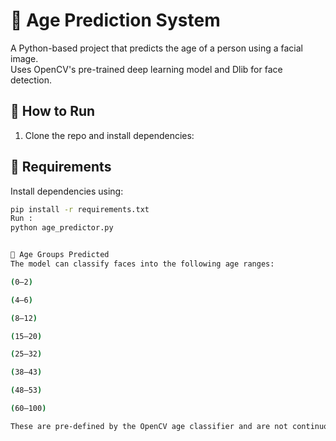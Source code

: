 # 🧠 Age Prediction System

A Python-based project that predicts the age of a person using a facial image.  
Uses OpenCV's pre-trained deep learning model and Dlib for face detection.

## 🚀 How to Run
1. Clone the repo and install dependencies:
## 🧾 Requirements

Install dependencies using:

```bash
pip install -r requirements.txt
Run :
python age_predictor.py


🎯 Age Groups Predicted
The model can classify faces into the following age ranges:

(0–2)

(4–6)

(8–12)

(15–20)

(25–32)

(38–43)

(48–53)

(60–100)

These are pre-defined by the OpenCV age classifier and are not continuous numerical predictions.
